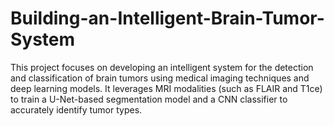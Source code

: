 # Building-an-Intelligent-Brain-Tumor-System
This project focuses on developing an intelligent system for the detection and classification of brain tumors using medical imaging techniques and deep learning models. It leverages MRI modalities (such as FLAIR and T1ce) to train a U-Net-based segmentation model and a CNN classifier to accurately identify tumor types.
